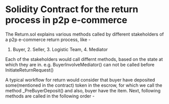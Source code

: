 # Solidity Contract for the return process in p2p e-commerce
The Return.sol explains various methods called by different stakeholders of a p2p e-commerce return process, like - 
1. Buyer, 2. Seller, 3. Logistic Team, 4. Mediator

Each of the stakeholders would call differnt methods, based on the state at which they are in.
e.g. BuyerInvolveMediator() can not be called before InitiateReturnRequest() 

A typical workflow for return would consider that buyer have deposited some(mentioned in the contract) token in the escrow, for which we call the method 
_PreBuyerDeposit() and also, buyer have the item. 
Next, following methods are called in the following order - 

